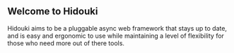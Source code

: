 ## Welcome to Hidouki

Hidouki aims to be a pluggable async web framework
that stays up to date, and is easy and ergonomic to
use while maintaining a level of flexibility for
those who need more  out of there tools.
